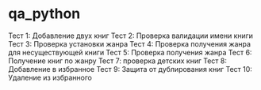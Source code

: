 # qa_python
   Тест 1: Добавление двух книг
   Тест 2: Проверка валидации имени книги
   Тест 3: Проверка установки жанра
   Тест 4: Проверка получения жанра для несуществующей книги
   Тест 5: Проверка получения жанра
   Тест 6: Получение книг по жанру
   Тест 7: проверка детских книг
   Тест 8: Добавление в избранное
   Тест 9: Защита от дублирования книг
   Тест 10: Удаление из избранного